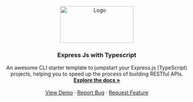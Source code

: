 <a name="readme-top"></a>

<br />
<div align="center">
  <a href="https://github.com/othneildrew/Best-README-Template">
    <img src="https://repository-images.githubusercontent.com/162537377/9c807700-9828-11ea-8a3b-47411956130e" alt="Logo" width="200" height="100">
  </a>

  <h3 align="center">Express Js with Typescript</h3>

  <p align="center">
    An awesome CLI starter template to jumpstart your Express.js (TypeScript) projects, helping you to speed up the process of building RESTful APIs.
    <br />
    <a href="https://github.com/Puskar-Roy/create-expresss-ts.git"><strong>Explore the docs »</strong></a>
    <br />
    <br />
    <a href="https://create-expresss-ts.vercel.app/api/auth">View Demo</a>
    ·
    <a href="https://github.com/Puskar-Roy/create-expresss-ts.git/issues">Report Bug</a>
    ·
    <a href="https://github.com/Puskar-Roy/create-expresss-ts.git/issues">Request Feature</a>
  </p>
</div>
